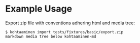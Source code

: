 # Example Usage

Export zip file with conventions adhering html and media tree:
```
$ kohtaaminen import tests/fixtures/basic/export.zip
markdown media tree below kohtaaminen-md
```
